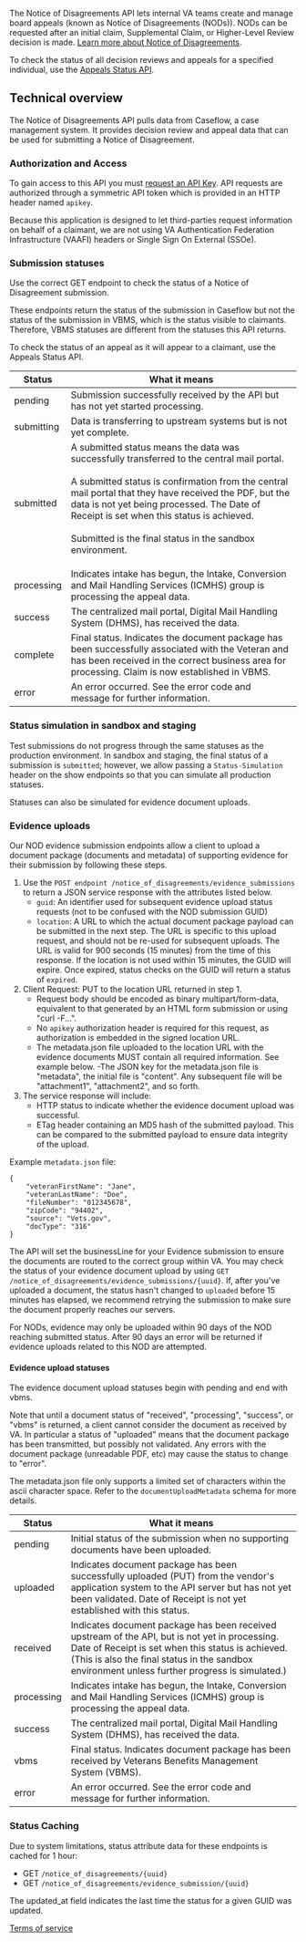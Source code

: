 The Notice of Disagreements API lets internal VA teams create and manage board appeals (known as Notice of Disagreements (NODs)). NODs can be requested after an initial claim, Supplemental Claim, or Higher-Level Review decision is made. [Learn more about Notice of Disagreements](https://www.va.gov/decision-reviews/board-appeal/).  

To check the status of all decision reviews and appeals for a specified individual, use the [Appeals Status API](https://developer.va.gov/explore/appeals/docs/appeals?version=current).

## Technical overview
The Notice of Disagreements API pulls data from Caseflow, a case management system. It provides decision review and appeal data that can be used for submitting a Notice of Disagreement.

### Authorization and Access
To gain access to this API you must [request an API Key](https://developer.va.gov/apply). API requests are authorized through a symmetric API token which is provided in an HTTP header named `apikey`.

Because this application is designed to let third-parties request information on behalf of a claimant, we are not using VA Authentication Federation Infrastructure (VAAFI) headers or Single Sign On External (SSOe).

### Submission statuses
Use the correct GET endpoint to check the status of a Notice of Disagreement submission. 

These endpoints return the status of the submission in Caseflow but not the status of the submission in VBMS, which is the status visible to claimants. Therefore, VBMS statuses are different from the statuses this API returns. 

To check the status of an appeal as it will appear to a claimant, use the Appeals Status API.

| Status      | What it means |
| ---        |     ---     |
| pending      | Submission successfully received by the API but has not yet started processing. |
| submitting   | Data is transferring to upstream systems but is not yet complete. |
| submitted   | A submitted status means the data was successfully transferred to the central mail portal.<br /><br />A submitted status is confirmation from the central mail portal that they have received the PDF, but the data is not yet being processed. The Date of Receipt is set when this status is achieved.<br /><br />Submitted is the final status in the sandbox environment.<p> |
| processing   | Indicates intake has begun, the Intake, Conversion and Mail Handling Services (ICMHS) group is processing the appeal data. |
| success   | The centralized mail portal, Digital Mail Handling System (DHMS), has received the data. |
| complete   | Final status. Indicates the document package has been successfully associated with the Veteran and has been received in the correct business area for processing. Claim is now established in VBMS.|
| error   | An error occurred. See the error code and message for further information. |

### Status simulation in sandbox and staging
Test submissions do not progress through the same statuses as the production environment. In sandbox and staging, the final status of a submission is `submitted`; however, we allow passing a `Status-Simulation` header on the show endpoints so that you can simulate all production statuses. 

Statuses can also be simulated for evidence document uploads.

### Evidence uploads
Our NOD evidence submission endpoints allow a client to upload a document package (documents and metadata) of supporting evidence for their submission by following these steps.
1. Use the `POST endpoint /notice_of_disagreements/evidence_submissions` to return a JSON service response with the attributes listed below.
    * `guid`: An identifier used for subsequent evidence upload status requests (not to be confused with the NOD submission GUID)
    * `location`: A URL to which the actual document package payload can be submitted in the next step. The URL is specific to this upload request, and should not be re-used for subsequent uploads. The URL is valid for 900 seconds (15 minutes) from the time of this response. If the location is not used within 15 minutes, the GUID will expire. Once expired, status checks on the GUID will return a status of `expired`.
2. Client Request: PUT to the location URL returned in step 1.
    * Request body should be encoded as binary multipart/form-data, equivalent to that generated by an HTML form submission or using "curl -F...".
    * No `apikey` authorization header is required for this request, as authorization is embedded in the signed location URL.
    * The metadata.json file uploaded to the location URL with the evidence documents MUST contain all required information. See example below. -The JSON key for the metadata.json file is "metadata", the initial file is "content". Any subsequent file will be "attachment1", "attachment2", and so forth.
3. The service response will include:
    * HTTP status to indicate whether the evidence document upload was successful.
    * ETag header containing an MD5 hash of the submitted payload. This can be compared to the submitted payload to ensure data integrity of the upload.

Example m`etadata.json` file:
```
{
    "veteranFirstName": "Jane",
    "veteranLastName": "Doe",
    "fileNumber": "012345678",
    "zipCode": "94402",
    "source": "Vets.gov",
    "docType": "316"
}
```

The API will set the businessLine for your Evidence submission to ensure the documents are routed to the correct group within VA. You may check the status of your evidence document upload by using `GET /notice_of_disagreements/evidence_submissions/{uuid}`. If, after you've uploaded a document, the status hasn't changed to `uploaded` before 15 minutes has elapsed, we recommend retrying the submission to make sure the document properly reaches our servers.

For NODs, evidence may only be uploaded within 90 days of the NOD reaching submitted status. After 90 days an error will be returned if evidence uploads related to this NOD are attempted. 

#### Evidence upload statuses
The evidence document upload statuses begin with pending and end with vbms.

Note that until a document status of "received", "processing", "success", or "vbms" is returned, a client cannot consider the document as received by VA. In particular a status of "uploaded" means that the document package has been transmitted, but possibly not validated. Any errors with the document package (unreadable PDF, etc) may cause the status to change to "error".

The metadata.json file only supports a limited set of characters within the ascii character space. Refer to the `documentUploadMetadata` schema for more details.

| Status      | What it means |
| ---        |     ---     |
| pending      | Initial status of the submission when no supporting documents have been uploaded. |
| uploaded   | Indicates document package has been successfully uploaded (PUT) from the vendor's application system to the API server but has not yet been validated. Date of Receipt is not yet established with this status. |
| received   | Indicates document package has been received upstream of the API, but is not yet in processing. Date of Receipt is set when this status is achieved. (This is also the final status in the sandbox environment unless further progress is simulated.) |
| processing   | Indicates intake has begun, the Intake, Conversion and Mail Handling Services (ICMHS) group is processing the appeal data. |
| success   | The centralized mail portal, Digital Mail Handling System (DHMS), has received the data. |
| vbms   | Final status. Indicates document package has been received by Veterans Benefits Management System (VBMS). |
| error   | An error occurred. See the error code and message for further information. |

### Status Caching
Due to system limitations, status attribute data for these endpoints is cached for 1 hour: 
* GET `/notice_of_disagreements/{uuid}`
* GET `/notice_of_disagreements/evidence_submission/{uuid}`

The updated_at field indicates the last time the status for a given GUID was updated.

[Terms of service](https://developer.va.gov/terms-of-service)

